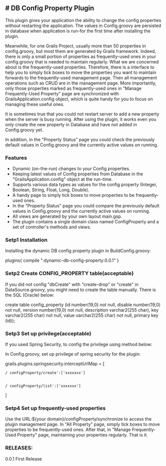 ## # DB Config Property Plugin

This plugin gives your application the ability to change the config properties without restarting the application. The values in Config.groovy are persisted in database when application is run-for the first time after installing the plugin.

Meanwhile, for one Grails Project, usually more than 50 properties in config.groovy, but most them are generated by Grails framework. Indeed, there is only a small portion of properties as frequently-used ones in your config.groovy that is needed to maintain regularly. What we are concerned about is the frequently-used properties. Therefore, there is a interface to help you to simply tick boxes to move the properties you want to maintain forwards to the frequently-used management page. Then all management operations such as CRUD are in the management page. More importantly, only those properties marked as frequently-used ones in "Manage Frequently-Used Property" page are synchronized with GrailsApplication.config object, which is quite handy for you to focus on managing these useful ones.

It is sometimes true that you could not restart server to add a new property when the server is busy running. After using the plugin, it works even you only create the new property in Database and have not added in Config.groovy yet.

In addition, in the "Property Status" page you could check the previously default values in Config.groovy and the currently active values on running.


### Features
* Dynamic (on-the-run) changes to your Config properties.
* Keeping latest values of Config properties from Database in the "GrailsApplication.config" object at the run-time.
* Supports various data types as values for the config property (Integer, Boolean, String, Float, Long, Double).
* A handy page to simply tick boxes to move properties to be frequently-used ones.
* In the "Property Status" page you could compare the previously default values in Config.groovy and the currently active values on running.
* All views are generated by your own layout main.gsp.
* The plugin contains a single domain class named ConfigProperty and a set of controller's methods and views.

### Setp1 Installation
Installing the dynamic DB config property plugin in BuildConfig.groovy: 

plugins{
	compile ":dynamic-db-config-property:0.0.1"
}
### Setp2 Create CONFIG_PROPERTY table(acceptable)
If you did not config "dbCreate" with "create-drop" or "create" in DataSource.groovy, you might need to create the table manually. There is the SQL (Oracle) below:

create table config_property (id number(19,0) not null, disable number(19,0) not null, version number(19,0) not null, description varchar2(255 char), key varchar2(255 char) not null, value varchar2(255 char) not null, primary key (id));

### Setp3 Set up privilege(acceptable)
If you used Spring Security, to config the privilege using method below:

In Config.groovy, set up privilege of spring security for the plugin:

grails.plugins.springsecurity.interceptUrlMap = [

	/ configProperty/create':['xxxxxxx']
	
	
	/ configProperty/list':['xxxxxxx']
	
]

### Setp4 Set up frequently-used properties
Use the URL:${your domain}/configProperty/synchronize to access the plugin management page.
In "All Property" page, simply tick boxes to move properties to be frequently-used ones. After that, in "Manage Frequently-Used Property" page, maintaining your properties regularly. That is it.

### RELEASES:
0.0.1
First Release

